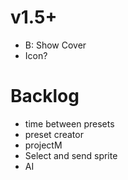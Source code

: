 # v1.5+

- B: Show Cover
- Icon?

# Backlog

- time between presets
- preset creator
- projectM
- Select and send sprite
- AI
